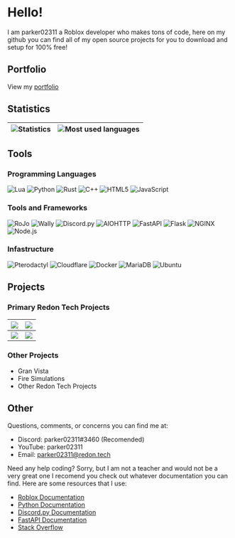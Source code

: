 # Hello! 

I am parker02311 a Roblox developer who makes tons of code, here on my github you can find all of my open source projects for you to download and setup for 100% free!

## Portfolio

View my [portfolio](https://parker02311.redon.tech/)

## Statistics

| ![Statistics](https://github-readme-stats.vercel.app/api?username=parker02311&count_private=true&theme=transparent) | ![Most used languages](https://github-readme-stats.vercel.app/api/top-langs/?username=parker02311&theme=transparent) |
| - | - |

## Tools

### Programming Languages
![Lua](https://img.shields.io/badge/Lua-000080?logo=Lua&logoColor=white&style=for-the-badge)
![Python](https://img.shields.io/badge/Python-3776AB?logo=Python&logoColor=white&style=for-the-badge)
![Rust](https://img.shields.io/badge/Rust-000000?logo=Rust&logoColor=white&style=for-the-badge)
![C++](https://img.shields.io/badge/C++-00599C?logo=C%2B%2B&logoColor=white&style=for-the-badge)
![HTML5](https://img.shields.io/badge/HTML5-e44d26?logo=html5%2B%2B&logoColor=white&style=for-the-badge)
![JavaScript](https://img.shields.io/badge/JavaScript-F7DF1E?logo=JavaScript&logoColor=white&style=for-the-badge)

### Tools and Frameworks
![RoJo](https://img.shields.io/badge/RoJo-e13835?style=for-the-badge)
![Wally](https://img.shields.io/badge/Wally-ad4646?style=for-the-badge)
![Discord.py](https://img.shields.io/badge/Discord.py-3674a8?logo=discord&logoColor=white&style=for-the-badge)
![AIOHTTP](https://img.shields.io/badge/AIOHTTP-2C5BB4?logo=AIOHTTP&logoColor=white&style=for-the-badge)
![FastAPI](https://img.shields.io/badge/FastAPI-009688?logo=FastAPI&logoColor=white&style=for-the-badge)
![Flask](https://img.shields.io/badge/Flask-000000?logo=Flask&logoColor=white&style=for-the-badge)
![NGINX](https://img.shields.io/badge/NGINX-009639?logo=NGINX&logoColor=white&style=for-the-badge)
![Node.js](https://img.shields.io/badge/Node.js-339933?logo=Node.js&logoColor=white&style=for-the-badge)

### Infastructure
![Pterodactyl](https://img.shields.io/badge/Pterodactyl-10519f?logo=Pterodactyl&style=for-the-badge)
![Cloudflare](https://img.shields.io/badge/Cloudflare-F38020?logo=Cloudflare&logoColor=white&style=for-the-badge)
![Docker](https://img.shields.io/badge/Docker-2496ED?logo=Docker&logoColor=white&style=for-the-badge)
![MariaDB](https://img.shields.io/badge/MariaDB-003545?logo=MariaDB&logoColor=white&style=for-the-badge)
![Ubuntu](https://img.shields.io/badge/Ubuntu-E95420?logo=Ubuntu&logoColor=white&style=for-the-badge)


## Projects

### Primary Redon Tech Projects
| <a href="https://github.com/redon-tech/Emergency-Vehicle-Creator"> <img align="center" src="https://github-readme-stats.vercel.app/api/pin/?username=redon-tech&repo=emergency-vehicle-creator&theme=transparent" /> </a> | <a href="https://github.com/redon-tech/redon-hub"> <img align="center" src="https://github-readme-stats.vercel.app/api/pin/?username=redon-tech&repo=redon-hub&theme=transparent" /> </a> |
| - | - |
| <a href="https://github.com/redon-tech/weather-systems"> <img align="center" src="https://github-readme-stats.vercel.app/api/pin/?username=redon-tech&repo=weather-systems&theme=transparent" /> </a> | <a href="https://github.com/redon-tech/fire-system"> <img align="center" src="https://github-readme-stats.vercel.app/api/pin/?username=redon-tech&repo=fire-system&theme=transparent" /> </a> |

### Other Projects
- Gran Vista
- Fire Simulations
- Other Redon Tech Projects

## Other

Questions, comments, or concerns you can find me at:
- Discord: parker02311#3460 (Recomended)
- YouTube: parker02311
- Email: parker02311@redon.tech

Need any help coding?
Sorry, but I am not a teacher and would not be a very great one I recomend you check out whatever documentation you can find. Here are some resources that I use:
- [Roblox Documentation](https://create.roblox.com/docs/)
- [Python Documentation](https://www.python.org/doc/)
- [Discord.py Documentation](https://discordpy.readthedocs.io/)
- [FastAPI Documentation](https://fastapi.tiangolo.com/)
- [Stack Overflow](https://stackoverflow.com/)
